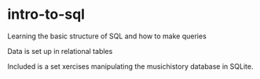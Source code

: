 # intro-to-sql
Learning the basic structure of SQL and how to make queries

Data is set up in relational tables

Included is a set xercises manipulating the musichistory database in SQLite.
